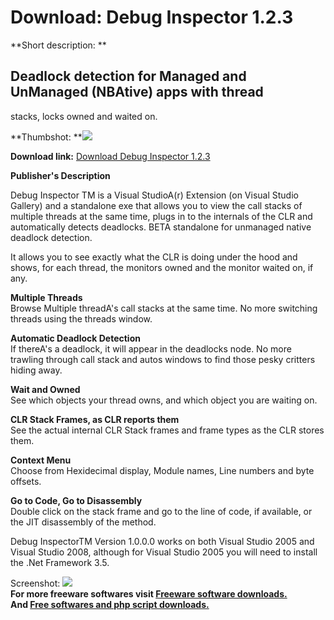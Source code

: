 # Download: Debug Inspector 1.2.3

**Short description: **

## Deadlock detection for Managed and UnManaged (NBAtive) apps with thread
stacks, locks owned and waited on.

  
**Thumbshot: **![](http://www.freewarefiles.com/screenshot/debuginspector_md.jpg)   
  
**Download link:** [Download Debug Inspector 1.2.3](http://freesoftwares.boysofts.com/Debug-Inspector_program_43883.html)  
  

**Publisher's Description**  
  

Debug Inspector TM is a Visual StudioA(r) Extension (on Visual Studio Gallery)
and a standalone exe that allows you to view the call stacks of multiple
threads at the same time, plugs in to the internals of the CLR and
automatically detects deadlocks. BETA standalone for unmanaged native deadlock
detection.

It allows you to see exactly what the CLR is doing under the hood and shows,
for each thread, the monitors owned and the monitor waited on, if any.

**Multiple Threads**  
Browse Multiple threadA's call stacks at the same time. No more switching
threads using the threads window.

**Automatic Deadlock Detection**  
If thereA's a deadlock, it will appear in the deadlocks node. No more trawling
through call stack and autos windows to find those pesky critters hiding away.

**Wait and Owned**  
See which objects your thread owns, and which object you are waiting on.

**CLR Stack Frames, as CLR reports them**  
See the actual internal CLR Stack frames and frame types as the CLR stores
them.

**Context Menu**  
Choose from Hexidecimal display, Module names, Line numbers and byte offsets.

**Go to Code, Go to Disassembly**  
Double click on the stack frame and go to the line of code, if available, or
the JIT disassembly of the method.

Debug InspectorTM Version 1.0.0.0 works on both Visual Studio 2005 and Visual
Studio 2008, although for Visual Studio 2005 you will need to install the .Net
Framework 3.5.

  
  
Screenshot: ![](http://www.freewarefiles.com/screenshot/debuginspector.jpg)  
**For more freeware softwares visit [Freeware software downloads.](http://freesoftwares.boysofts.com/)**   
**And [Free softwares and php script downloads.](http://www.boysofts.com/)**

